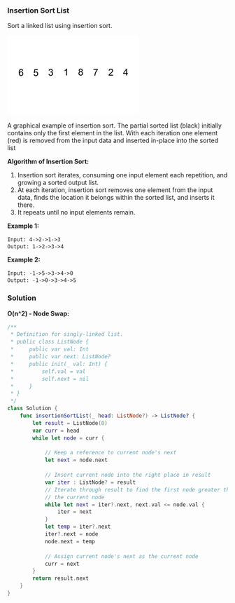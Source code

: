
### Insertion Sort List

Sort a linked list using insertion sort.

![example](images/question_147.gif)

A graphical example of insertion sort. The partial sorted list (black) initially contains only the first element in the list.
With each iteration one element (red) is removed from the input data and inserted in-place into the sorted list

__Algorithm of Insertion Sort:__
1. Insertion sort iterates, consuming one input element each repetition, and growing a sorted output list.
2. At each iteration, insertion sort removes one element from the input data, finds the location it belongs within the sorted list, and inserts it there.
3. It repeats until no input elements remain.

__Example 1:__
```
Input: 4->2->1->3
Output: 1->2->3->4
```
__Example 2:__
```
Input: -1->5->3->4->0
Output: -1->0->3->4->5
```

### Solution
__O(n^2) - Node Swap:__
```Swift
/**
 * Definition for singly-linked list.
 * public class ListNode {
 *     public var val: Int
 *     public var next: ListNode?
 *     public init(_ val: Int) {
 *         self.val = val
 *         self.next = nil
 *     }
 * }
 */
class Solution {
    func insertionSortList(_ head: ListNode?) -> ListNode? {
        let result = ListNode(0)
        var curr = head
        while let node = curr {
            
            // Keep a reference to current node's next
            let next = node.next
            
            // Insert current node into the right place in result
            var iter : ListNode? = result
            // Iterate through result to find the first node greater than
            // the current node
            while let next = iter?.next, next.val <= node.val {
                iter = next
            }
            let temp = iter?.next
            iter?.next = node
            node.next = temp
            
            // Assign current node's next as the current node
            curr = next
        }
        return result.next
    }
}
```
